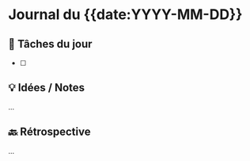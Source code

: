 # Journal du {{date:YYYY-MM-DD}}

## 📌 Tâches du jour
- [ ] 

## 💡 Idées / Notes
...

## 🔙 Rétrospective
...